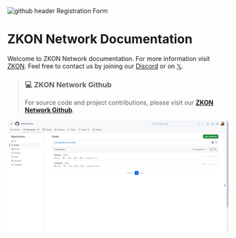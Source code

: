 ![github header Registration Form](https://github.com/user-attachments/assets/9e7859d6-aac4-4f9f-ae2d-1d10eabfae62)
# ZKON Network Documentation 

Welcome to ZKON Network documentation. For more information visit [ZKON](https://zkon.xyz). Feel free to contact us by joining our [Discord](https://discord.gg/AnmcW4HY2M) or on [𝕏](https://twitter.com/zkon_network).

> ### :computer: ZKON Network Github
> For source code and project contributions, please visit our [**ZKON Network Github**](https://github.com/ZKON-Network).

[![](.github/Github.png)](https://github.com/ZKON-Network)
